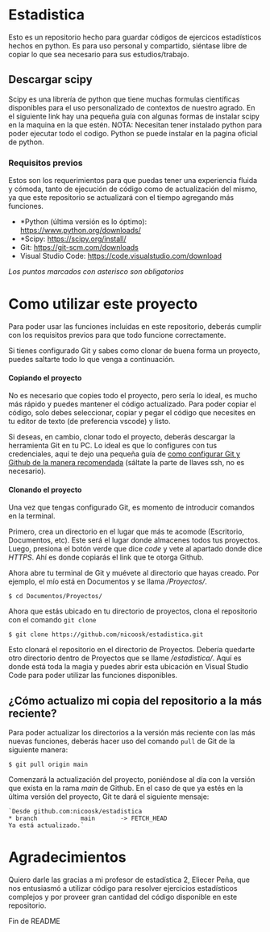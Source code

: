 # Estadistica
Esto es un repositorio hecho para guardar códigos de ejercicos estadísticos hechos en python. Es para uso personal y compartido, siéntase libre de copiar lo que sea necesario para sus estudios/trabajo.

## Descargar scipy
Scipy es una librería de python que tiene muchas formulas científicas disponibles para el uso personalizado de contextos de nuestro agrado. En el siguiente link hay una pequeña guía con algunas formas de instalar scipy en la maquina en la que estén. NOTA: Necesitan tener instalado python para poder ejecutar todo el codigo. Python se puede instalar en la pagina oficial de python.

### Requisitos previos
Estos son los requerimientos para que puedas tener una experiencia fluida y cómoda, tanto de ejecución de código como de actualización del mismo, ya que este repositorio se actualizará con el tiempo agregando más funciones.

- *Python (última versión es lo óptimo): https://www.python.org/downloads/
- *Scipy: https://scipy.org/install/
- Git: https://git-scm.com/downloads
- Visual Studio Code: https://code.visualstudio.com/download

*Los puntos marcados con asterisco son obligatorios*

# Como utilizar este proyecto
Para poder usar las funciones incluidas en este repositorio, deberás cumplir con los requisitos previos para que todo funcione correctamente.

Si tienes configurado Git y sabes como clonar de buena forma un proyecto, puedes saltarte todo lo que venga a continuación.

#### Copiando el proyecto
No es necesario que copies todo el proyecto, pero sería lo ideal, es mucho más rápido y puedes mantener el código actualizado. Para poder copiar el código, solo debes seleccionar, copiar y pegar el código que necesites en tu editor de texto (de preferencia vscode) y listo. 

Si deseas, en cambio, clonar todo el proyecto, deberás descargar la herramienta Git en tu PC. Lo ideal es que lo configures con tus credenciales, aquí te dejo una pequeña guía de [como configurar Git y Github de la manera recomendada](https://www.youtube.com/watch?v=wHh3IgJvXcE "como configurar Git y Github de la manera recomendada") (sáltate la parte de llaves ssh, no es necesario).

#### Clonando el proyecto
Una vez que tengas configurado Git, es momento de introducir comandos en la terminal. 

Primero, crea un directorio en el lugar que más te acomode (Escritorio, Documentos, etc). Este será el lugar donde almacenes todos tus proyectos. Luego, presiona el botón verde que dice *code* y vete al apartado donde dice *HTTPS*. Ahí es donde copiarás el link que te otorga Github.

Ahora abre tu terminal de Git y muévete al directorio que hayas creado. Por ejemplo, el mío está en Documentos y se llama */Proyectos/*.

`$ cd Documentos/Proyectos/`

Ahora que estás ubicado en tu directorio de proyectos, clona el repositorio con el comando `git clone`

`$ git clone https://github.com/nicoosk/estadistica.git`

Esto clonará el repositorio en el directorio de Proyectos. Debería quedarte otro directorio dentro de Proyectos que se llame */estadistica/*. Aquí es donde está toda la magia y puedes abrir esta ubicación en Visual Studio Code para poder utilizar las funciones disponibles.

## ¿Cómo actualizo mi copia del repositorio a la más reciente?
Para poder actualizar los directorios a la versión más reciente con las más nuevas funciones, deberás hacer uso del comando `pull` de Git de la siguiente manera:

`$ git pull origin main`

Comenzará la actualización del proyecto, poniéndose al día con la versión que exista en la rama *main* de Github. En el caso de que ya estés en la última versión del proyecto, Git te dará el siguiente mensaje:

	`Desde github.com:nicoosk/estadistica
 	* branch            main       -> FETCH_HEAD
	Ya está actualizado.`

# Agradecimientos
Quiero darle las gracias a mi profesor de estadística 2, Eliecer Peña, que nos entusiasmó a utilizar código para resolver ejercicios estadísticos complejos y por proveer gran cantidad del código disponible en este repositorio.

Fin de README
